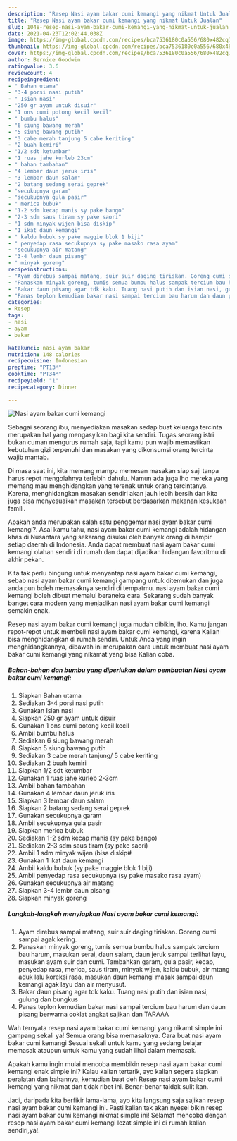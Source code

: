 ```yaml
---
description: "Resep Nasi ayam bakar cumi kemangi yang nikmat Untuk Jualan"
title: "Resep Nasi ayam bakar cumi kemangi yang nikmat Untuk Jualan"
slug: 1048-resep-nasi-ayam-bakar-cumi-kemangi-yang-nikmat-untuk-jualan
date: 2021-04-23T12:02:44.038Z
image: https://img-global.cpcdn.com/recipes/bca7536180c0a556/680x482cq70/nasi-ayam-bakar-cumi-kemangi-foto-resep-utama.jpg
thumbnail: https://img-global.cpcdn.com/recipes/bca7536180c0a556/680x482cq70/nasi-ayam-bakar-cumi-kemangi-foto-resep-utama.jpg
cover: https://img-global.cpcdn.com/recipes/bca7536180c0a556/680x482cq70/nasi-ayam-bakar-cumi-kemangi-foto-resep-utama.jpg
author: Bernice Goodwin
ratingvalue: 3.6
reviewcount: 4
recipeingredient:
- " Bahan utama"
- "3-4 porsi nasi putih"
- " Isian nasi"
- "250 gr ayam untuk disuir"
- "1 ons cumi potong kecil kecil"
- " bumbu halus"
- "6 siung bawang merah"
- "5 siung bawang putih"
- "3 cabe merah tanjung 5 cabe keriting"
- "2 buah kemiri"
- "1/2 sdt ketumbar"
- "1 ruas jahe kurleb 23cm"
- " bahan tambahan"
- "4 lembar daun jeruk iris"
- "3 lembar daun salam"
- "2 batang sedang serai geprek"
- "secukupnya garam"
- "secukupnya gula pasir"
- " merica bubuk"
- "1-2 sdm kecap manis sy pake bango"
- "2-3 sdm saus tiram sy pake saori"
- "1 sdm minyak wijen bisa diskip"
- "1 ikat daun kemangi"
- " kaldu bubuk sy pake maggie blok 1 biji"
- " penyedap rasa secukupnya sy pake masako rasa ayam"
- "secukupnya air matang"
- "3-4 lembr daun pisang"
- " minyak goreng"
recipeinstructions:
- "Ayam direbus sampai matang, suir suir daging tiriskan. Goreng cumi sampai agak kering."
- "Panaskan minyak goreng, tumis semua bumbu halus sampak tercium bau harum, masukan serai, daun salam, daun jeruk sampai terlihat layu, masukan ayam suir dan cumi. Tambahkan garam, gula pasir, kecap, penyedap rasa, merica, saus tiram, minyak wijen, kaldu bubuk, air mtang aduk lalu koreksi rasa, masukan daun kemangi masak sampai daun kemangi agak layu dan air menyusut."
- "Bakar daun pisang agar tdk kaku. Tuang nasi putih dan isian nasi, gulung dan bungkus"
- "Panas teplon kemudian bakar nasi sampai tercium bau harum dan daun pisang berwarna coklat angkat sajikan dan TARAAA"
categories:
- Resep
tags:
- nasi
- ayam
- bakar

katakunci: nasi ayam bakar 
nutrition: 148 calories
recipecuisine: Indonesian
preptime: "PT13M"
cooktime: "PT34M"
recipeyield: "1"
recipecategory: Dinner

---
```



![Nasi ayam bakar cumi kemangi](https://img-global.cpcdn.com/recipes/bca7536180c0a556/680x482cq70/nasi-ayam-bakar-cumi-kemangi-foto-resep-utama.jpg)

Sebagai seorang ibu, menyediakan masakan sedap buat keluarga tercinta merupakan hal yang mengasyikan bagi kita sendiri. Tugas seorang istri bukan cuman mengurus rumah saja, tapi kamu pun wajib memastikan kebutuhan gizi terpenuhi dan masakan yang dikonsumsi orang tercinta wajib mantab.

Di masa  saat ini, kita memang mampu memesan masakan siap saji tanpa harus repot mengolahnya terlebih dahulu. Namun ada juga lho mereka yang memang mau menghidangkan yang terenak untuk orang tercintanya. Karena, menghidangkan masakan sendiri akan jauh lebih bersih dan kita juga bisa menyesuaikan masakan tersebut berdasarkan makanan kesukaan famili. 



Apakah anda merupakan salah satu penggemar nasi ayam bakar cumi kemangi?. Asal kamu tahu, nasi ayam bakar cumi kemangi adalah hidangan khas di Nusantara yang sekarang disukai oleh banyak orang di hampir setiap daerah di Indonesia. Anda dapat membuat nasi ayam bakar cumi kemangi olahan sendiri di rumah dan dapat dijadikan hidangan favoritmu di akhir pekan.

Kita tak perlu bingung untuk menyantap nasi ayam bakar cumi kemangi, sebab nasi ayam bakar cumi kemangi gampang untuk ditemukan dan juga anda pun boleh memasaknya sendiri di tempatmu. nasi ayam bakar cumi kemangi boleh dibuat memalui beraneka cara. Sekarang sudah banyak banget cara modern yang menjadikan nasi ayam bakar cumi kemangi semakin enak.

Resep nasi ayam bakar cumi kemangi juga mudah dibikin, lho. Kamu jangan repot-repot untuk membeli nasi ayam bakar cumi kemangi, karena Kalian bisa menghidangkan di rumah sendiri. Untuk Anda yang ingin menghidangkannya, dibawah ini merupakan cara untuk membuat nasi ayam bakar cumi kemangi yang nikamat yang bisa Kalian coba.

<!--inarticleads1-->

##### Bahan-bahan dan bumbu yang diperlukan dalam pembuatan Nasi ayam bakar cumi kemangi:

1. Siapkan  Bahan utama
1. Sediakan 3-4 porsi nasi putih
1. Gunakan  Isian nasi
1. Siapkan 250 gr ayam untuk disuir
1. Gunakan 1 ons cumi potong kecil kecil
1. Ambil  bumbu halus
1. Sediakan 6 siung bawang merah
1. Siapkan 5 siung bawang putih
1. Sediakan 3 cabe merah tanjung/ 5 cabe keriting
1. Sediakan 2 buah kemiri
1. Siapkan 1/2 sdt ketumbar
1. Gunakan 1 ruas jahe kurleb 2-3cm
1. Ambil  bahan tambahan
1. Gunakan 4 lembar daun jeruk iris
1. Siapkan 3 lembar daun salam
1. Siapkan 2 batang sedang serai geprek
1. Gunakan secukupnya garam
1. Ambil secukupnya gula pasir
1. Siapkan  merica bubuk
1. Sediakan 1-2 sdm kecap manis (sy pake bango)
1. Sediakan 2-3 sdm saus tiram (sy pake saori)
1. Ambil 1 sdm minyak wijen (bisa diskip#
1. Gunakan 1 ikat daun kemangi
1. Ambil  kaldu bubuk (sy pake maggie blok 1 biji)
1. Ambil  penyedap rasa secukupnya (sy pake masako rasa ayam)
1. Gunakan secukupnya air matang
1. Siapkan 3-4 lembr daun pisang
1. Siapkan  minyak goreng




<!--inarticleads2-->

##### Langkah-langkah menyiapkan Nasi ayam bakar cumi kemangi:

1. Ayam direbus sampai matang, suir suir daging tiriskan. Goreng cumi sampai agak kering.
1. Panaskan minyak goreng, tumis semua bumbu halus sampak tercium bau harum, masukan serai, daun salam, daun jeruk sampai terlihat layu, masukan ayam suir dan cumi. Tambahkan garam, gula pasir, kecap, penyedap rasa, merica, saus tiram, minyak wijen, kaldu bubuk, air mtang aduk lalu koreksi rasa, masukan daun kemangi masak sampai daun kemangi agak layu dan air menyusut.
1. Bakar daun pisang agar tdk kaku. Tuang nasi putih dan isian nasi, gulung dan bungkus
1. Panas teplon kemudian bakar nasi sampai tercium bau harum dan daun pisang berwarna coklat angkat sajikan dan TARAAA




Wah ternyata resep nasi ayam bakar cumi kemangi yang nikamt simple ini gampang sekali ya! Semua orang bisa memasaknya. Cara buat nasi ayam bakar cumi kemangi Sesuai sekali untuk kamu yang sedang belajar memasak ataupun untuk kamu yang sudah lihai dalam memasak.

Apakah kamu ingin mulai mencoba membikin resep nasi ayam bakar cumi kemangi enak simple ini? Kalau kalian tertarik, ayo kalian segera siapkan peralatan dan bahannya, kemudian buat deh Resep nasi ayam bakar cumi kemangi yang nikmat dan tidak ribet ini. Benar-benar taidak sulit kan. 

Jadi, daripada kita berfikir lama-lama, ayo kita langsung saja sajikan resep nasi ayam bakar cumi kemangi ini. Pasti kalian tak akan nyesel bikin resep nasi ayam bakar cumi kemangi nikmat simple ini! Selamat mencoba dengan resep nasi ayam bakar cumi kemangi lezat simple ini di rumah kalian sendiri,ya!.

